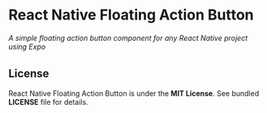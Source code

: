 # React Native Floating Action Button

###### A simple floating action button component for any React Native project using Expo

## License

React Native Floating Action Button is under the **MIT License**. See bundled **LICENSE** file for details.
